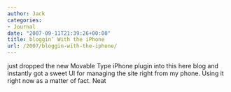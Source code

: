 ```yaml
---
author: Jack
categories:
- Journal
date: "2007-09-11T21:39:26+00:00"
title: bloggin’ With the iPhone
url: /2007/bloggin-with-the-iphone/
---
```


just dropped the new Movable Type iPhone plugin into this here blog and instantly got a sweet UI for managing the site right from my phone. Using it right now as a matter of fact. Neat